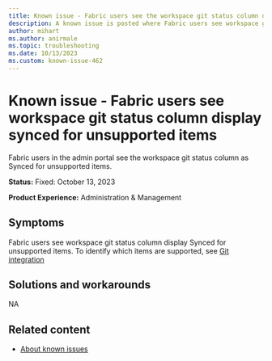 ```yaml
---
title: Known issue - Fabric users see the workspace git status column display synced for unsupported items.
description: A known issue is posted where Fabric users see workspace git status column shows Synced for unsupported items.
author: mihart
ms.author: anirmale
ms.topic: troubleshooting 
ms.date: 10/13/2023
ms.custom: known-issue-462
---
```


# Known issue - Fabric users see workspace git status column display synced for unsupported items

Fabric users in the admin portal see the workspace git status column as Synced for unsupported items.

**Status:** Fixed: October 13, 2023

**Product Experience:** Administration & Management

## Symptoms

Fabric users see workspace git status column display Synced for unsupported items. To identify which items are supported, see [Git integration](/fabric/cicd/git-integration/intro-to-git-integration#supported-items.md)

## Solutions and workarounds

NA

## Related content

- [About known issues](https://support.fabric.microsoft.com/known-issues)
